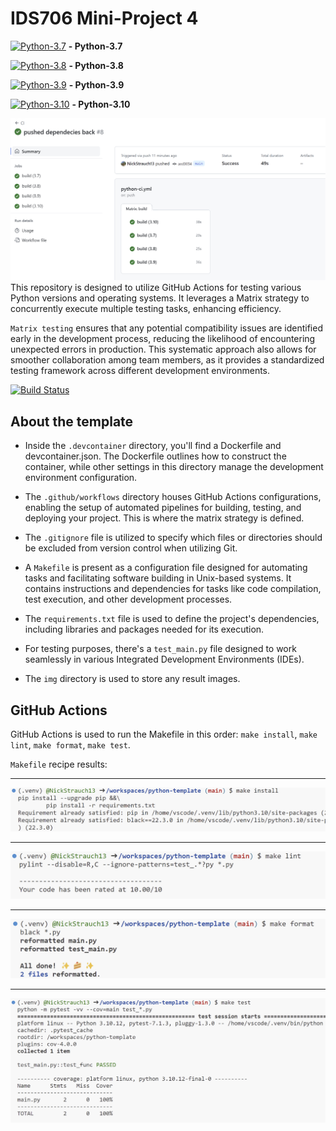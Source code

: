 # IDS706 Mini-Project 4
[![Python-3.7](https://github.com/nogibjj/IDS706-miniproject4/actions/workflows/python-ci.yml/badge.svg)](https://github.com/nogibjj/IDS706-miniproject4/actions/runs/6287611890/job/17072249768) **- Python-3.7**

[![Python-3.8](https://github.com/nogibjj/IDS706-miniproject4/actions/workflows/python-ci.yml/badge.svg)](https://github.com/nogibjj/IDS706-miniproject4/actions/workflows/python-ci.yml) **- Python-3.8**

[![Python-3.9](https://github.com/nogibjj/IDS706-miniproject4/actions/workflows/python-ci.yml/badge.svg)](https://github.com/nogibjj/IDS706-miniproject4/actions/workflows/python-ci.yml) **- Python-3.9**

[![Python-3.10](https://github.com/nogibjj/IDS706-miniproject4/actions/workflows/python-ci.yml/badge.svg)](https://github.com/nogibjj/IDS706-miniproject4/actions/workflows/python-ci.yml) **- Python-3.10**


![Alt text](img/matrix_tests.png)
This repository is designed to utilize GitHub Actions for testing various Python versions and operating systems. It leverages a Matrix strategy to concurrently execute multiple testing tasks, enhancing efficiency.

``Matrix testing`` ensures that any potential compatibility issues are identified early in the development process, reducing the likelihood of encountering unexpected errors in production. This systematic approach also allows for smoother collaboration among team members, as it provides a standardized testing framework across different development environments.


[![Build Status](https://github.com/nogibjj/IDS706-miniproject4/actions/workflows/python-ci.yml/badge.svg)](https://github.com/nogibjj/IDS706-miniproject4/actions)

## About the template
- Inside the ``.devcontainer`` directory, you'll find a Dockerfile and devcontainer.json. The Dockerfile outlines how to construct the container, while other settings in this directory manage the development environment configuration.

- The ``.github/workflows`` directory houses GitHub Actions configurations, enabling the setup of automated pipelines for building, testing, and deploying your project. This is where the matrix strategy is defined.

- The ``.gitignore`` file is utilized to specify which files or directories should be excluded from version control when utilizing Git.

- A ``Makefile`` is present as a configuration file designed for automating tasks and facilitating software building in Unix-based systems. It contains instructions and dependencies for tasks like code compilation, test execution, and other development processes.

- The ``requirements.txt`` file is used to define the project's dependencies, including libraries and packages needed for its execution.

- For testing purposes, there's a ``test_main.py`` file designed to work seamlessly in various Integrated Development Environments (IDEs).

- The ``img`` directory is used to store any result images.

## GitHub Actions
GitHub Actions is used to run the Makefile in this order: `make install`, `make lint`, `make format`, `make test`.

``Makefile`` recipe results:
***
![Alt text](img/install_result.png)
***
![Alt text](img/lint_result.png)
***
![Alt text](img/format_result.png)
***
![Alt text](img/test_result.png)
